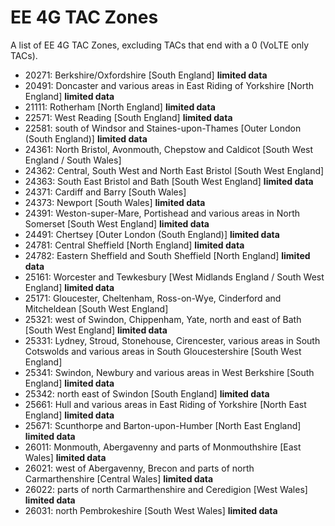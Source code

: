 # EE 4G TAC Zones

A list of EE 4G TAC Zones, excluding TACs that end with a 0 (VoLTE only TACs). <!--Also excluding the 1xxxx and 4xxxx TACs because I believe them to be older 4G TACs from what I've mapped, EE seems to be quite consistent with the 2xxxx TACs from my experience but that might just be the places I've been.-->

* 20271: Berkshire/Oxfordshire [South England] **limited data**
* 20491: Doncaster and various areas in East Riding of Yorkshire [North England] **limited data**
* 21111: Rotherham [North England] **limited data**
* 22571: West Reading [South England] **limited data**
* 22581: south of Windsor and Staines-upon-Thames [Outer London (South England)] **limited data**
* 24361: North Bristol, Avonmouth, Chepstow and Caldicot [South West England / South Wales]
* 24362: Central, South West and North East Bristol [South West England]
* 24363: South East Bristol and Bath [South West England] **limited data**
* 24371: Cardiff and Barry [South Wales]
* 24373: Newport [South Wales] **limited data**
* 24391: Weston-super-Mare, Portishead and various areas in North Somerset [South West England] **limited data**
* 24491: Chertsey [Outer London (South England)] **limited data**
* 24781: Central Sheffield [North England] **limited data**
* 24782: Eastern Sheffield and South Sheffield [North England] **limited data**
* 25161: Worcester and Tewkesbury [West Midlands England / South West England] **limited data**
* 25171: Gloucester, Cheltenham, Ross-on-Wye, Cinderford and Mitcheldean [South West England]
* 25321: west of Swindon, Chippenham, Yate, north and east of Bath [South West England] **limited data**
* 25331: Lydney, Stroud, Stonehouse, Cirencester, various areas in South Cotswolds and various areas in South Gloucestershire [South West England]
* 25341: Swindon, Newbury and various areas in West Berkshire [South England] **limited data**
* 25342: north east of Swindon [South England] **limited data**
* 25661: Hull and various areas in East Riding of Yorkshire [North East England] **limited data**
* 25671: Scunthorpe and Barton-upon-Humber [North East England] **limited data**
* 26011: Monmouth, Abergavenny and parts of Monmouthshire [East Wales] **limited data**
* 26021: west of Abergavenny, Brecon and parts of north Carmarthenshire [Central Wales] **limited data**
* 26022: parts of north Carmarthenshire and Ceredigion [West Wales] **limited data**
* 26031: north Pembrokeshire [South West Wales] **limited data**

<!--commenting all of this out for the time being until they can be sorted properly, ive removed some that ive definitely gone through
* 20901	England	West Yorkshire	Calderdale
* 21050	England	West Yorkshire	Bradford
* 21050	England	West Yorkshire	Kirklees
* 21050	England	West Yorkshire	Calderdale
* 21051	England	West Yorkshire	Kirklees
* 21051	England	West Yorkshire	Bradford
* 21051	England	West Yorkshire	Calderdale
* 21051	England	West Yorkshire	Leeds
* 21090	England	West Yorkshire	Bradford
* 21090	England	West Yorkshire	Kirklees
* 21090	England	West Yorkshire	Calderdale
* 21091	England	West Yorkshire	Bradford
* 21091	England	West Yorkshire	Kirklees
* 21091	England	West Yorkshire	Calderdale
* 21100	England	West Yorkshire	Wakefield
* 21100	England	West Yorkshire	Kirklees
* 21100	England	West Yorkshire	Leeds
* 21100	England	South Yorkshire	Barnsley
* 21101	England	West Yorkshire	Wakefield
* 21101	England	West Yorkshire	Kirklees
* 21101	England	West Yorkshire	Leeds
* 21101	England	South Yorkshire	Barnsley
* 21110	England	South Yorkshire	Doncaster
* 21110	England	South Yorkshire	Rotherham
* 21110	England	South Yorkshire	Barnsley
* 21110	England	West Yorkshire	Wakefield
* 21111	England	South Yorkshire	Doncaster
* 21111	England	South Yorkshire	Barnsley
* 21111	England	South Yorkshire	Rotherham
* 21111	England	West Yorkshire	Wakefield
* 21830	England	North Yorkshire	Middlesbrough
* 21830	England	North Yorkshire	Redcar and Cleveland
* 21830	England	North Yorkshire	Stockton-on-Tees
* 21830	England	North Yorkshire	Hambleton
* 21830	England	North Yorkshire	Scarborough
* 21831	England	North Yorkshire	Middlesbrough
* 21831	England	North Yorkshire	Redcar and Cleveland
* 21831	England	North Yorkshire	Stockton-on-Tees
* 21831	England	North Yorkshire	Hambleton
* 21831	England	North Yorkshire	Scarborough
* 21840	England	North Yorkshire	Richmondshire
* 21841	England	North Yorkshire	Richmondshire
* 24740	England	West Yorkshire	Kirklees
* 24742	England	West Yorkshire	Kirklees
* 24780	England	South Yorkshire	Sheffield
* 24780	England	South Yorkshire	Rotherham
* 24780	England	South Yorkshire	Barnsley
* 24781	England	South Yorkshire	Barnsley
* 24782	England	South Yorkshire	Rotherham
* 24810	England	West Yorkshire	Leeds
* 24810	England	North Yorkshire	Harrogate
* 24810	England	West Yorkshire	Bradford
* 24811	England	West Yorkshire	Leeds
* 24812	England	North Yorkshire	Harrogate
* 24812	England	West Yorkshire	Leeds
* 24812	England	West Yorkshire	Bradford
* 25260	England	South Yorkshire	Rotherham
* 25261	England	South Yorkshire	Rotherham
* 25570	England	North Yorkshire	Richmondshire
* 25570	England	North Yorkshire	Craven
* 25570	England	North Yorkshire	Harrogate
* 25571	England	North Yorkshire	Richmondshire
* 25571	England	North Yorkshire	Craven
* 25571	England	North Yorkshire	Harrogate
* 25580	England	North Yorkshire	Craven
* 25580	England	West Yorkshire	Bradford
* 25580	England	North Yorkshire	Harrogate
* 25581	England	North Yorkshire	Craven
* 25581	England	West Yorkshire	Bradford
* 25581	England	North Yorkshire	Harrogate
* 25640	England	South Yorkshire	Sheffield
* 25642	England	South Yorkshire	Sheffield
* 25670	England	East Riding of Yorkshire	East Riding of Yorkshire
* 25670	England	North Yorkshire	Selby
* 25670	England	West Yorkshire	Leeds
* 25670	England	North Yorkshire	Harrogate
* 25670	England	North Yorkshire	Hambleton
* 25670	England	North Yorkshire	York
* 25670	England	West Yorkshire	Wakefield
* 25670	England	South Yorkshire	Doncaster
* 25671	England	East Riding of Yorkshire	East Riding of Yorkshire
* 25671	England	North Yorkshire	Selby
* 25671	England	West Yorkshire	Leeds
* 25671	England	North Yorkshire	Harrogate
* 25671	England	North Yorkshire	Hambleton
* 25671	England	North Yorkshire	York
* 25671	England	West Yorkshire	Wakefield
* 25671	England	South Yorkshire	Doncaster
* 25671	England	East Riding of Yorkshire	East Riding of Yorks
* 25680	England	East Riding of Yorkshire	East Riding of Yorkshire
* 25680	England	North Yorkshire	Ryedale
* 25680	England	North Yorkshire	York
* 25680	England	North Yorkshire	Scarborough
* 25680	England	East Riding of Yorkshire	East Riding of Yorks
* 25681	England	East Riding of Yorkshire	East Riding of Yorkshire
* 25681	England	North Yorkshire	Ryedale
* 25681	England	North Yorkshire	York
* 25681	England	North Yorkshire	Scarborough
* 25681	England	North Yorkshire	Hambleton
* 25710	England	North Yorkshire	Harrogate
* 25710	England	North Yorkshire	Hambleton
* 25710	England	North Yorkshire	Richmondshire
* 25710	England	North Yorkshire	Ryedale
* 25710	England	North Yorkshire	Scarborough
* 25711	England	North Yorkshire	Richmondshire
* 25712	England	North Yorkshire	Harrogate
* 25712	England	North Yorkshire	Hambleton
* 25712	England	North Yorkshire	Richmondshire
* 25712	England	North Yorkshire	Ryedale
* 25712	England	North Yorkshire	Scarborough-->
